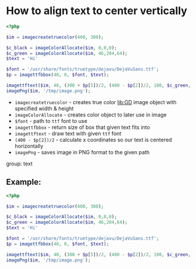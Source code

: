 # How to align text to center vertically

```php
<?php

$im = imagecreatetruecolor(400, 300);

$c_black = imageColorAllocate($im, 0,0,0);
$c_green = imageColorAllocate($im, 46,204,64);
$text = 'Hi'

$font = '/usr/share/fonts/truetype/dejavu/DejaVuSans.ttf';
$p = imagettfbbox(40, 0, $font, $text);

imagettftext($im, 40, (300 + $p[5])/2, (400 - $p[2])/2, 100, $c_green, $font, $text);
imagePng($im, '/tmp/image.png');
```

- `imagecreatetruecolor` - creates true color [lib:GD](https://onelinerhub.com/php-gd/how-to-install-gd-for-php-on-ubuntu-ubuntuversion) image object with specified width & height
- `imageColorAllocate` - creates color object to later use in image
- `$font` - path to `ttf` font to use
- `imagettfbbox` - return size of box that given text fits into
- `imagettftext` - draw text with given `ttf` font
- `(400 - $p[2])/2` - calculate x coordinates so our text is centered horizontally
- `imagePng` - saves image in PNG format to the given path

group: text

## Example: 
```php
<?php

$im = imagecreatetruecolor(400, 300);

$c_black = imageColorAllocate($im, 0,0,0);
$c_green = imageColorAllocate($im, 46,204,64);
$text = 'Hi'

$font = '/usr/share/fonts/truetype/dejavu/DejaVuSans.ttf';
$p = imagettfbbox(40, 0, $font, $text);

imagettftext($im, 40, (300 + $p[5])/2, (400 - $p[2])/2, 100, $c_green, $font, $text);
imagePng($im, '/tmp/image.png');
```

